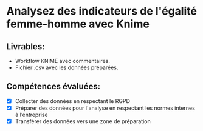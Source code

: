 # Analysez des indicateurs de l'égalité femme-homme avec Knime
## Livrables:
* Workflow KNIME avec commentaires.
* Fichier .csv avec les données préparées.

## Compétences évaluées:
- [x] Collecter des données en respectant le RGPD
- [x] Préparer des données pour l'analyse en respectant les normes internes à l’entreprise
- [x] Transférer des données vers une zone de préparation
